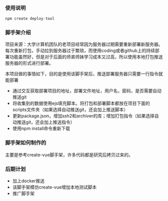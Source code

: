 ### 使用说明
```js
npm create deploy-tool
```

### 脚手架介绍

项目来源：大学计算机团队的老项目经常因为服务器过期需要重新部署新服务器。每次重新打包，手动拉到服务器过于繁琐，而使用coding或者github上的持续部署功能虽然好，但是对于后面的师弟师妹学习成本又过高，所以使用本地打包推送服务器的形式进行部署。

本项目做的事情如下，目的是使用该脚手架后，推送部署服务器只需要一行指令就能部署

- 通过交互获取部署项目的地址，部署文件地址，用户名，密码，是否需要自动推送git
- 将收集到的数据使用ejs填充脚本。将打包和部署脚本都放在项目下面的scripts文件夹（如果选择自动推送git，还会加上推送脚本）
- 更新package.json，增加ssh2和archiver的库；增加打包指令（如果选择自动推送git，还会加上推送指令）
- 使用npm install命令重新下载

### 脚手架如何制作的

主要是参考create-vue脚手架，许多代码都是研究后拷贝过来的。

### 后期计划
- 加上docker推送
- 该脚手架模仿create-vue增加本地测试脚本
- 推广脚手架